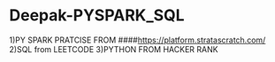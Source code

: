 # Deepak-PYSPARK_SQL
1)PY SPARK PRATCISE FROM ####https://platform.stratascratch.com/
2)SQL from LEETCODE
3)PYTHON FROM HACKER RANK

